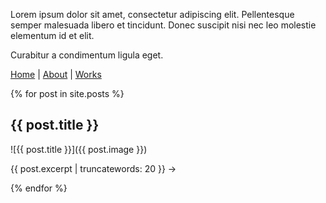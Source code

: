 Lorem ipsum dolor sit amet, consectetur adipiscing elit. Pellentesque semper malesuada libero et tincidunt. Donec suscipit nisi nec leo molestie elementum id et elit.

Curabitur a condimentum ligula eget.

[Home](https://okoseoglu.github.io) |
[About](https://okoseoglu.github.io/about) |
[Works](https://okoseoglu.github.io/works)

{% for post in site.posts %}
## {{ post.title }}
![{{ post.title }}]({{ post.image }})
<p>{{ post.excerpt | truncatewords: 20 }} →</p>
{% endfor %}
